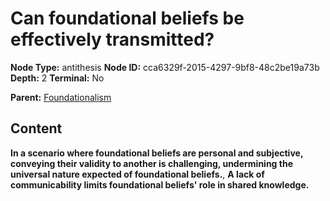 # Can foundational beliefs be effectively transmitted?

**Node Type:** antithesis
**Node ID:** cca6329f-2015-4297-9bf8-48c2be19a73b
**Depth:** 2
**Terminal:** No

**Parent:** [Foundationalism](foundationalism.md)

## Content

**In a scenario where foundational beliefs are personal and subjective, conveying their validity to another is challenging, undermining the universal nature expected of foundational beliefs.**, **A lack of communicability limits foundational beliefs' role in shared knowledge.**

